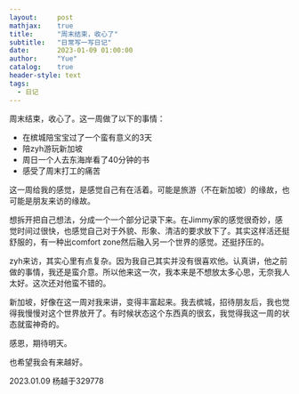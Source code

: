 ```yaml
---
layout:     post
mathjax:    true
title:      "周末结束，收心了"
subtitle:   "日常写一写日记"
date:       2023-01-09 01:00:00
author:     "Yue"
catalog:    true
header-style: text
tags:
  - 日记
---
```


周末结束，收心了。这一周做了以下的事情：
- 在槟城陪宝宝过了一个蛮有意义的3天
- 陪zyh游玩新加坡
- 周日一个人去东海岸看了40分钟的书
- 感受了周末打工的痛苦

这一周给我的感觉，是感觉自己有在活着。可能是旅游（不在新加坡）的缘故，也可能是朋友来访的缘故。

想拆开把自己想法，分成一个一个部分记录下来。在Jimmy家的感觉很奇妙，感觉时间过很快，也感觉自己对于外貌、形象、清洁的要求放下了。其实这样活还挺舒服的，有一种出comfort zone然后融入另一个世界的感觉。还挺抒压的。

zyh来访，其实心里有点复杂。因为我自己其实并没有很喜欢他。认真讲，他之前做的事情，我还是蛮介意。所以他来这一次，我本来是不想放太多心思，无奈我人太好。这次还对他蛮不错的。

新加坡，好像在这一周对我来讲，变得丰富起来。我去槟城，招待朋友后，我也觉得我慢慢对这个世界放开了。有时候状态这个东西真的很玄，我觉得我这一周的状态就蛮神奇的。

感恩，期待明天。

也希望我会有来越好。

2023.01.09
杨越于329778